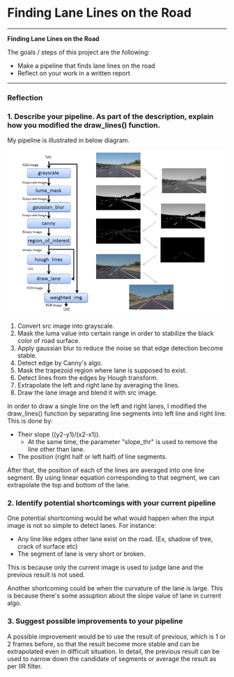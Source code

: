 # **Finding Lane Lines on the Road** 

---

**Finding Lane Lines on the Road**

The goals / steps of this project are the following:
* Make a pipeline that finds lane lines on the road
* Reflect on your work in a written report


[//]: # (Image References)

[image1]: ./examples/grayscale.jpg "Grayscale"

---

### Reflection

### 1. Describe your pipeline. As part of the description, explain how you modified the draw_lines() function.

[diagram1]: ./T1-P1.png "Pipeline"

My pipeline is illustrated in below diagram.

![alt text][diagram1]

1. Convert src image into grayscale.
1. Mask the luma value into certain range in order to stabilize the black color of road surface.
1. Apply gaussian blur to reduce the noise so that edge detection become stable.
1. Detect edge by Canny's algo.
1. Mask the trapezoid region where lane is supposed to exist.
1. Detect lines from the edges by Hough transform.
1. Extrapolate the left and right lane by averaging the lines.
1. Draw the lane image and blend it with src image.

In order to draw a single line on the left and right lanes, I modified the draw_lines() function by separating line segments into left line and right line. This is done by:
- Their slope ((y2-y1)/(x2-x1)). 
    - At the same time, the parameter "slope_thr" is used to remove the line other than lane.
- The position (right half or left half) of line segments.

After that, the position of each of the lines are averaged into one line segment.
By using linear equation corresponding to that segment, we can extrapolate the top and bottom of the lane.



### 2. Identify potential shortcomings with your current pipeline


One potential shortcoming would be what would happen when the input image is not so simple to detect lanes. For instance:

- Any line like edges other lane exist on the road. (Ex, shadow of tree, crack of surface etc)
- The segment of lane is very short or broken.

This is because only the current image is used to judge lane and the previous result is not used. 

Another shortcoming could be when the curvature of the lane is large. This is because there's some assuption about the slope value of lane in current algo.


### 3. Suggest possible improvements to your pipeline

A possible improvement would be to use the result of previous, which is 1 or 2 frames before, so that the result become more stable and can be extrapolated even in difficult situation. In detail, the previous result can be used to narrow down the candidate of segments or average the result as per IIR filter.
